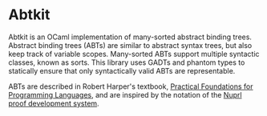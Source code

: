 # Abtkit

Abtkit is an OCaml implementation of many-sorted abstract binding trees.
Abstract binding trees (ABTs) are similar to abstract syntax trees, but also
keep track of variable scopes. Many-sorted ABTs support multiple syntactic
classes, known as sorts. This library uses GADTs and phantom types to
statically ensure that only syntactically valid ABTs are representable.

ABTs are described in Robert Harper's textbook, [Practical Foundations for
Programming Languages](https://www.cs.cmu.edu/~rwh/pfpl/index.html), and are
inspired by the notation of the [Nuprl proof development system](
http://www.nuprl.org/).
